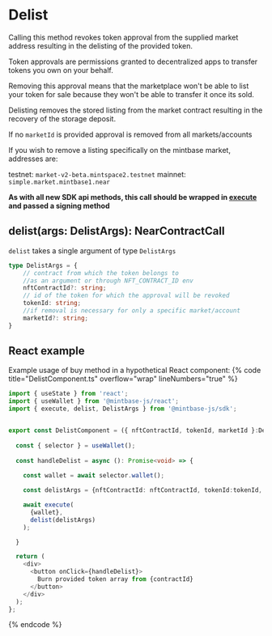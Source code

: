 
# Delist 

Calling this method revokes token approval from the supplied market address resulting in the delisting of the provided token.

Token approvals are permissions granted to decentralized apps to transfer tokens you own on your behalf.

Removing this approval means that the marketplace won't be able to list your token for sale because they won't be able to transfer it once its sold.

Delisting removes the stored listing from the market contract resulting in the recovery of the storage deposit.

If no `marketId` is provided approval is removed from all markets/accounts

If you wish to remove a listing specifically on the mintbase market, addresses are:

testnet: `market-v2-beta.mintspace2.testnet`
mainnet: `simple.market.mintbase1.near`

**As with all new SDK api methods, this call should be wrapped in [execute](../#execute) and passed a signing method**

## delist(args: DelistArgs): NearContractCall

`delist` takes a single argument of type `DelistArgs`

```typescript
type DelistArgs = {
    // contract from which the token belongs to
    //as an argument or through NFT_CONTRACT_ID env
    nftContractId?: string;
    // id of the token for which the approval will be revoked
    tokenId: string;
    //if removal is necessary for only a specific market/account
    marketId?: string;
}
```


## React example

Example usage of buy method in a hypothetical React component:
{% code title="DelistComponent.ts" overflow="wrap" lineNumbers="true" %}

```typescript
import { useState } from 'react';
import { useWallet } from '@mintbase-js/react';
import { execute, delist, DelistArgs } from '@mintbase-js/sdk';


export const DelistComponent = ({ nftContractId, tokenId, marketId }:DelistArgs): JSX.Element => {
  
  const { selector } = useWallet();
  
  const handleDelist = async (): Promise<void> => {
    
    const wallet = await selector.wallet();

    const delistArgs = {nftContractId: nftContractId, tokenId:tokenId, marketId:marketId}

    await execute(
      {wallet},
      delist(delistArgs)
    );

  }

  return (
    <div>
      <button onClick={handleDelist}>
        Burn provided token array from {contractId}
      </button>
    </div>
  );
};
```
{% endcode %}
